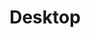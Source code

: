 ---
title: Desktop
description: Desktop-friendly aspect ratio images.
menus: "main"
resources:
  - src: nature/n-010.jpg
    params:
      cover: true
---